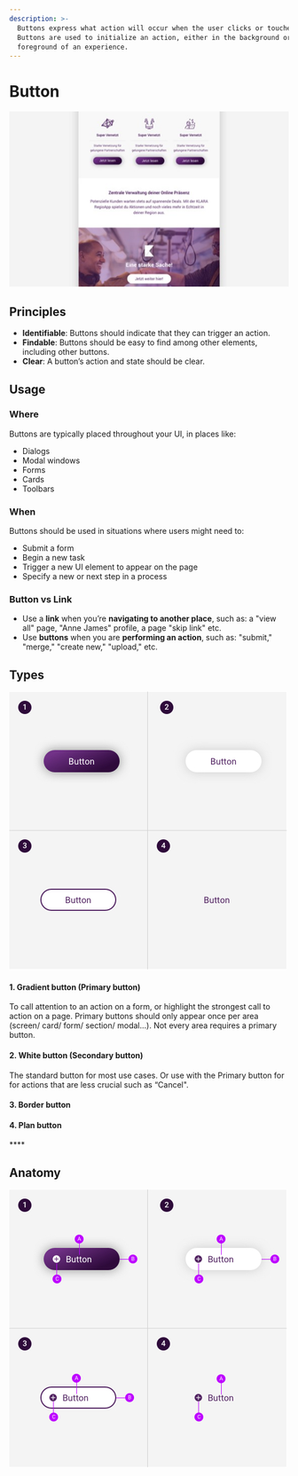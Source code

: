 ```yaml
---
description: >-
  Buttons express what action will occur when the user clicks or touches it.
  Buttons are used to initialize an action, either in the background or
  foreground of an experience.
---
```


# Button

![](../.gitbook/assets/example_button.jpg)

## Principles

* **Identifiable**:  Buttons should indicate that they can trigger an action.
* **Findable**:  Buttons should be easy to find among other elements, including other buttons.
* **Clear**:  A button’s action and state should be clear.

## Usage

### Where

Buttons are typically placed throughout your UI, in places like:

* Dialogs
* Modal windows
* Forms
* Cards
* Toolbars

### When

Buttons should be used in situations where users might need to:

* Submit a form
* Begin a new task
* Trigger a new UI element to appear on the page
* Specify a new or next step in a process

### Button vs Link

* Use a **link** when you’re **navigating to another place**, such as: a "view all" page, "Anne James" profile, a page "skip link" etc.
* Use **buttons** when you are **performing an action**, such as: "submit," "merge," "create new," "upload," etc.

## Types

![](../.gitbook/assets/group.jpg)

#### **1. Gradient button** \(Primary button\)

To call attention to an action on a form, or highlight the strongest call to action on a page. Primary buttons should only appear once per area \(screen/ card/ form/ section/ modal...\). Not every area requires a primary button.

#### **2. White button** \(Secondary button\)

The standard button for most use cases. Or use with the Primary button for for actions that are less crucial such as “Cancel".

#### **3. Border button**



#### **4. Plan button**

\*\*\*\*

## Anatomy

![](../.gitbook/assets/anatomy_button.jpg)



